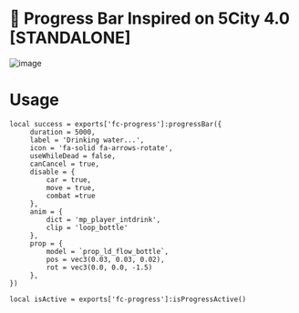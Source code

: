 # 📂 Progress Bar Inspired on 5City 4.0 [STANDALONE]
![image](https://github.com/user-attachments/assets/55435aa8-91fc-4ae6-b284-c782d347ee57)

# Usage
```
local success = exports['fc-progress']:progressBar({
     duration = 5000,
     label = 'Drinking water...',
     icon = 'fa-solid fa-arrows-rotate',
     useWhileDead = false,
     canCancel = true,
     disable = {
         car = true,
         move = true,
         combat =true
     },
     anim = {
         dict = 'mp_player_intdrink',
         clip = 'loop_bottle'
     },
     prop = {
         model = `prop_ld_flow_bottle`,
         pos = vec3(0.03, 0.03, 0.02),
         rot = vec3(0.0, 0.0, -1.5)
     },
})

local isActive = exports['fc-progress']:isProgressActive()
```

